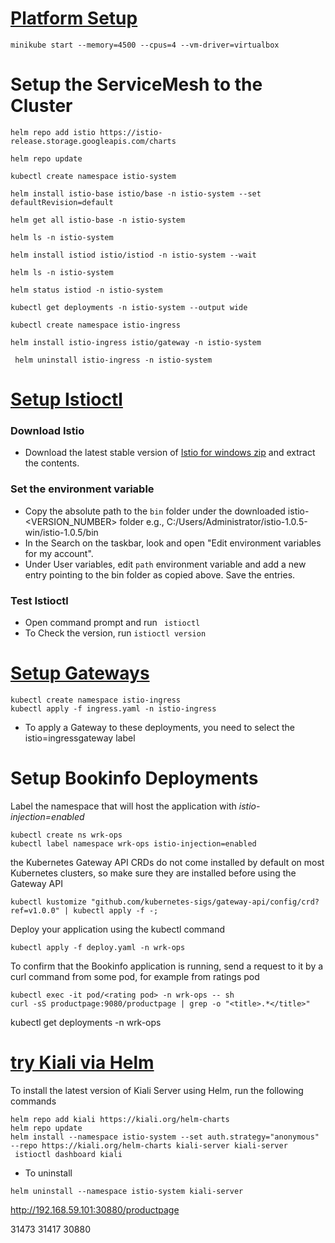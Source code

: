 # [Platform Setup](https://istio.io/latest/docs/setup/platform-setup/minikube/#prerequisites)

```
minikube start --memory=4500 --cpus=4 --vm-driver=virtualbox
```

# Setup the ServiceMesh to the Cluster
```
helm repo add istio https://istio-release.storage.googleapis.com/charts

helm repo update

kubectl create namespace istio-system

helm install istio-base istio/base -n istio-system --set defaultRevision=default

helm get all istio-base -n istio-system

helm ls -n istio-system

helm install istiod istio/istiod -n istio-system --wait

helm ls -n istio-system

helm status istiod -n istio-system

kubectl get deployments -n istio-system --output wide

kubectl create namespace istio-ingress

helm install istio-ingress istio/gateway -n istio-system

 helm uninstall istio-ingress -n istio-system
```

# [Setup Istioctl](https://vmacwrites.wordpress.com/2019/02/06/istio-on-windows-10/)

### Download Istio

- Download the latest stable version of [Istio for windows zip](https://github.com/istio/istio/releases) and extract the contents.

### Set the environment variable
- Copy the absolute path to the `bin` folder under the downloaded istio-<VERSION_NUMBER> folder
  e.g., C:/Users/Administrator/istio-1.0.5-win/istio-1.0.5/bin
- In the Search on the taskbar, look and open "Edit environment variables for my account".
- Under User variables, edit `path` environment variable and add a new entry pointing to the bin folder as copied above. Save the entries.

### Test Istioctl
- Open command prompt and run ` istioctl`
- To Check the version, run `istioctl version`


# [Setup Gateways](https://istio.io/latest/docs/setup/additional-setup/gateway/)
```
kubectl create namespace istio-ingress
kubectl apply -f ingress.yaml -n istio-ingress
```

- To apply a Gateway to these deployments, you need to select the istio=ingressgateway label

# Setup Bookinfo Deployments
Label the namespace that will host the application with _istio-injection=enabled_
```
kubectl create ns wrk-ops
kubectl label namespace wrk-ops istio-injection=enabled
```

the Kubernetes Gateway API CRDs do not come installed by default on most Kubernetes clusters, so make sure they are installed before using the Gateway API
```
kubectl kustomize "github.com/kubernetes-sigs/gateway-api/config/crd?ref=v1.0.0" | kubectl apply -f -;
```

Deploy your application using the kubectl command
```
kubectl apply -f deploy.yaml -n wrk-ops
```

To confirm that the Bookinfo application is running, send a request to it by a curl command from some pod, for example from ratings pod
```
kubectl exec -it pod/<rating pod> -n wrk-ops -- sh
curl -sS productpage:9080/productpage | grep -o "<title>.*</title>"
```

kubectl get deployments -n wrk-ops

# [try Kiali via Helm](https://kiali.io/docs/installation/quick-start/#install-via-helm)
To install the latest version of Kiali Server using Helm, run the following commands
```
helm repo add kiali https://kiali.org/helm-charts
helm repo update
helm install --namespace istio-system --set auth.strategy="anonymous" --repo https://kiali.org/helm-charts kiali-server kiali-server
 istioctl dashboard kiali
 ```
 
 - To uninstall
 ```
helm uninstall --namespace istio-system kiali-server
 ```

http://192.168.59.101:30880/productpage

31473
31417
30880